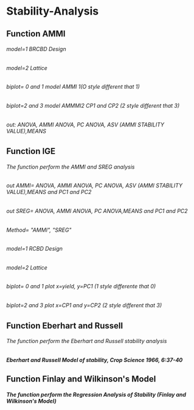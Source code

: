 # Stability-Analysis

## Function AMMI


######  model=1 BRCBD Design
######  model=2 Lattice
######  biplot= 0 and 1 model AMMI 1(O style different that 1)
######  biplot=2 and 3 model AMMMI2  CP1 and CP2 (2 style different that 3)
######  out: ANOVA, AMMI ANOVA, PC ANOVA, ASV (AMMI STABILITY VALUE),MEANS


## Function IGE 
###### The function perform the AMMI and SREG analysis
###### out AMMI= ANOVA, AMMI ANOVA, PC ANOVA, ASV (AMMI STABILITY VALUE),MEANS and PC1 and PC2 
###### out SREG= ANOVA, AMMI ANOVA, PC ANOVA,MEANS and PC1 and PC2 
 
###### Method= "AMMI", "SREG"
###### model=1 RCBD Design
###### model=2 Lattice
###### biplot= 0 and 1 plot x=yield, y=PC1 (1 style differente that 0)
###### biplot=2 and 3  plot x=CP1 and y=CP2 (2 style different that 3)


## Function Eberhart and Russell

###### The function perform the Eberhart and Russell stability analysis 
##### Eberhart and Russell Model of stability, Crop Science 1966, 6:37-40

## Function  Finlay and Wilkinson's Model
##### The function perform the Regression Analysis of Stability (Finlay and Wilkinson's Model)
